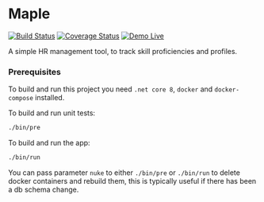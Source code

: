 Maple
=====
[![Build Status](https://github.com/0xor1/maple/actions/workflows/build.yml/badge.svg)](https://github.com/0xor1/maple/actions/workflows/build.yml)
[![Coverage Status](https://coveralls.io/repos/github/0xor1/maple/badge.svg)](https://coveralls.io/github/0xor1/maple)
[![Demo Live](https://img.shields.io/badge/demo-live-4ec820)](https://maple.dans-demos.com)

A simple HR management tool, to track skill proficiencies and profiles.

### Prerequisites

To build and run this project you need `.net core 8`, `docker` and `docker-compose` installed.

To build and run unit tests:
```bash
./bin/pre
```
To build and run the app:
```bash
./bin/run
```
You can pass parameter `nuke` to either `./bin/pre` or `./bin/run` to delete
docker containers and rebuild them, this is typically useful if there has been a db schema change.